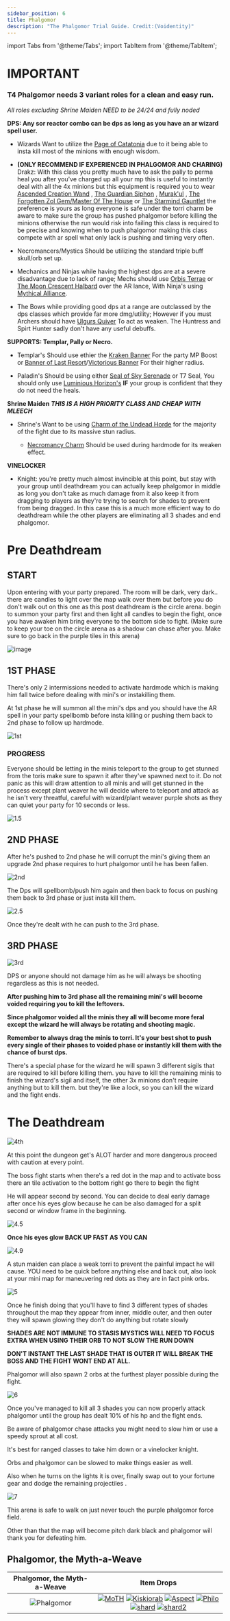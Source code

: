 ```yaml
---
sidebar_position: 6
title: Phalgomor
description: "The Phalgomor Trial Guide. Credit:(Voidentity)"
---
```


import Tabs from '@theme/Tabs';
import TabItem from '@theme/TabItem';

<Tabs>
  <TabItem value="Important Role Information" label="Important Role Information" default>

# IMPORTANT
### T4 Phalgomor needs 3 variant roles for a clean and easy run.
    
*All roles excluding Shrine Maiden NEED to be 24/24 and fully noded*

**DPS: Any sor reactor combo can be dps as long as you have an ar wizard spell user.**
    
 - Wizards Want to utilize the [Page of Catatonia](https://wiki.valorserver.com/docs/items/abilities/spells/ar/page_of_catatonia.md) due to it being able to insta kill most of the minions with enough wisdom.
 
 - **(ONLY RECOMMEND IF EXPERIENCED IN PHALGOMOR AND CHARING)** Drakz: With this class you pretty much have to ask the pally to perma heal you after you've charged up all your mp this is useful to instantly deal with all the 4x minions but this equipment is required you to wear [Ascended Creation Wand](https://wiki.valorserver.com/docs/items/weapons/wands/ut/wand_of_the_ascended_creations) , [The Guardian Siphon](https://wiki.valorserver.com/docs/items/abilities/siphons/legendary/guardian_siphon) , [Murak'ul](https://wiki.valorserver.com/docs/items/armors/robes/legendary/whispers_of_murakul) , [The Forgotten Zol Gem/Master Of The House](https://wiki.valorserver.com/docs/items/rings/legendary/master_of_the_house) or [The Starmind Gauntlet](https://wiki.valorserver.com/docs/items/rings/legendary/starmind_gauntlet) the preference is yours as long everyone is safe under the torri charm be aware to make sure the group has pushed phalgomor before killing the minions otherwise the run would risk into failing this class is required to be precise and knowing when to push phalgomor making this class compete with ar spell what only lack is pushing and timing very often.

 - Necromancers/Mystics Should be utilizing the standard triple buff skull/orb set up. 
    
 - Mechanics and Ninjas while having the highest dps are at a severe disadvantage due to lack of range; Mechs should use [Orbis Terrae](https://wiki.valorserver.com/docs/items/weapons/lances/legendary/orbis_terrae) or [The Moon Crescent Halbard](https://wiki.valorserver.com/docs/items/weapons/lances/legendary/moon_crescent_halberd) over the AR lance, With Ninja's using [Mythical Alliance](https://wiki.valorserver.com/docs/items/weapons/katanas/legendary/katana_of_mythical_alliance).
    
 - The Bows while providing good dps at a range are outclassed by the dps classes which provide far more dmg/utility; However if you must Archers should have [Ulgurs Quiver](https://wiki.valorserver.com/docs/items/abilities/quivers/fabled/ulgurs_spectral_quiver) To act as weaken. The Huntress and Spirt Hunter sadly don't have any useful debuffs. 

**SUPPORTS: Templar, Pally or Necro.**
    
 - Templar's Should use ethier the [Kraken Banner](https://wiki.valorserver.com/docs/items/abilities/banners/ut/banner_of_the_furious_kraken) For the party MP Boost or [Banner of Last Resort](https://wiki.valorserver.com/docs/items/abilities/banners/legendary/banner_of_last_resort)/[Victorious Banner](https://wiki.valorserver.com/docs/items/abilities/banners/ut/victorious_banner) For their higher radius.
 
 - Paladin's Should be using either [Seal of Sky Serenade](https://wiki.valorserver.com/docs/items/abilities/seals/ut/seal_of_sky_serenade) or T7 Seal, You should only use [Luminious Horizon's](https://wiki.valorserver.com/docs/items/abilities/seals/legendary/luminious_horizon) **IF** your group is confident that they do not need the heals.

**Shrine Maiden** ***THIS IS A HIGH PRIORITY CLASS AND CHEAP WITH MLEECH***
    
 - Shrine's Want to be using [Charm of the Undead Horde](https://wiki.valorserver.com/docs/items/abilities/charms/legendary/charm_of_the_undead_horde.md) for the majority of the fight due to its massive stun radius.
    
    - [Necromancy Charm](https://wiki.valorserver.com ) Should be used during hardmode for its weaken effect.

**VINELOCKER**

 - Knight: you're pretty much almost invincible at this point, but stay with your group until deathdream you can actually keep phalgomor in middle as long you don't take as much damage from it also keep it from dragging to players as they're trying to search for shades to prevent from being dragged. In this case this is a much more efficient way to do deathdream while the other players are eliminating all 3 shades and end phalgomor.


</TabItem> 
<TabItem value="Pre Deathdream" label="Pre Deathdream">

# Pre Deathdream
  
## START
Upon entering with your party prepared. The room will be dark, very dark.. there are candles to light over the map walk over them but before you do don't walk out on this one as this post deathdream is the circle arena. begin to summon your party first and then light all candles to begin the fight, once you have awaken him bring everyone to the bottom side to fight. (Make sure to keep your toe on the circle arena as a shadow can chase after you. Make sure to go back in the purple tiles in this arena)

![image](https://user-images.githubusercontent.com/114798136/197919721-d13d142f-06de-48a6-8f16-079106c39f58.png)
## 1ST PHASE
There's only 2 intermissions needed to activate hardmode which is making him fall twice before dealing with mini's or instakilling them.

At 1st phase he will summon all the mini's dps and you should have the AR spell in your party spellbomb before insta killing or pushing them back to 2nd phase to follow up hardmode.

![1st](https://user-images.githubusercontent.com/114798136/196879843-8fc9ef16-6dfc-4e30-bd9e-3c93154adfd5.png)


### PROGRESS
Everyone should be letting in the minis teleport to the group to get stunned from the toris make sure to spawn it after they've spawned next to it. Do not panic as this will draw attention to all minis and will get stunned in the process except plant weaver he will decide where to teleport and attack as he isn't very threatful, careful with wizard/plant weaver purple shots as they can quiet your party for 10 seconds or less.

![1.5](https://user-images.githubusercontent.com/114798136/196879944-2d37aafb-e0ba-422d-8058-efa3497a5d29.png)


## 2ND PHASE
After he's pushed to 2nd phase he will corrupt the mini's giving them an upgrade 2nd phase requires to hurt phalgomor until he has been fallen.

![2nd](https://user-images.githubusercontent.com/114798136/196880003-6cfa1aaf-7144-47c9-a0fc-30b131795e4a.png)


The Dps will spellbomb/push him again and then back to focus on pushing them back to 3rd phase or just insta kill them.

![2.5](https://user-images.githubusercontent.com/114798136/196880055-81a57359-b810-4b10-9085-c51dd877a8f0.png)


Once they're dealt with he can push to the 3rd phase.



## 3RD PHASE

![3rd](https://user-images.githubusercontent.com/114798136/196880129-c32bd7b1-4db4-42cd-82d3-4ad7d885aa2d.png)


DPS or anyone should not damage him as he will always be shooting regardless as this is not needed.

**After pushing him to 3rd phase all the remaining mini's will become voided requiring you to kill the leftovers.**

**Since phalgomor voided all the minis they all will become more feral except the wizard he will always be rotating and shooting magic.**

**Remember to always drag the minis to torri. It's your best shot to push every single of their phases to voided phase or instantly kill them with the chance of burst dps.**

There's a special phase for the wizard he will spawn 3 different sigils that are required to kill before killing them. you have to kill the remaining minis to finish the wizard's sigil and itself, the other 3x minions don't require anything but to kill them. 
but they're like a lock, so you can kill the wizard and the fight ends.

  </TabItem>
  <TabItem value="The Deathdream" label="The Deathdream">

 # The Deathdream

![4th](https://user-images.githubusercontent.com/114798136/196880214-d35e94bb-12ed-4a90-9075-d5939a94d755.png)
 
At this point the dungeon get's ALOT harder and more dangerous proceed with caution at every point.

The boss fight starts when there's a red dot in the map and to activate boss there an tile activation to the bottom right go there to begin the fight

He will appear second by second. You can decide to deal early damage after once his eyes glow because he can be also damaged for a split second or window frame in the beginning.

![4.5](https://user-images.githubusercontent.com/114798136/196880325-88c63af2-d62e-4acb-bfb3-022a9f8b3989.png)

**Once his eyes glow BACK UP FAST AS YOU CAN**

![4.9](https://user-images.githubusercontent.com/114798136/196880354-b2a5a627-f17e-48c4-ba7a-1f198f5556f2.png)


A stun maiden can place a weak torri to prevent the painful impact he will cause.
YOU need to be quick before anything else and back out, also look at your mini map for maneuvering red dots as they are in fact pink orbs.  

![5](https://user-images.githubusercontent.com/114798136/196880404-ccccd205-5c88-49ce-8ad9-fc1fc36ddb3f.png)

Once he finish doing that you'll have to find 3 different types of shades throughout the map
they appear from inner, middle outer, and then outer they will spawn glowing they don't do anything but rotate slowly 
    
**SHADES ARE NOT IMMUNE TO STASIS MYSTICS WILL NEED TO FOCUS EXTRA WHEN USING THEIR ORB TO NOT SLOW THE RUN DOWN**

**DON'T INSTANT THE LAST SHADE THAT IS OUTER IT WILL BREAK THE BOSS AND THE FIGHT WONT END AT ALL.**

Phalgomor will also spawn 2 orbs at the furthest player possible during the fight.

![6](https://user-images.githubusercontent.com/114798136/196880455-43dc5403-e633-4650-9282-54726a1c8f31.png)

Once you've managed to kill all 3 shades you can now properly attack phalgomor until the group has dealt 10% of his hp and the fight ends.

Be aware of phalgomor chase attacks you might need to slow him or use a speedy sprout at all cost.

It's best for ranged classes to take him down or a vinelocker knight.

Orbs and phalgomor can be slowed to make things easier as well.

Also when he turns on the lights it is over, finally swap out to your fortune gear and dodge the remaining projectiles .


![7](https://user-images.githubusercontent.com/114798136/196880506-868e0ef7-5e9a-4c49-a8fc-a4ac5919a361.png)

This arena is safe to walk on just never touch the purple phalgomor force field.

Other than that the map will become pitch dark black and phalgomor will thank you for defeating him.

</TabItem>
<TabItem value="Item Drops" label="Item Drops">

## Phalgomor, the Myth-a-Weave

Phalgomor, the Myth-a-Weave   |  Item Drops
:-------------------------:|:-------------------------:
![Phalgomor](https://user-images.githubusercontent.com/114798136/202235193-49fa2c89-e88b-45f4-9f40-91567ef96322.png) | [![MoTH](https://vwiki.valorserver.com/api/item/picture/master%20of%20the%20house)](https://wiki.valorserver.com/docs/items/rings/legendary/master_of_the_house) [![Kiskiorab](https://vwiki.valorserver.com/api/item/picture/kiskorab)](https://wiki.valorserver.com/docs/items/armors/robes/legendary/kiskiorab) [![Aspect](https://vwiki.valorserver.com/api/item/picture/aspect%20of%20phalgomor)](https://wiki.valorserver.com/docs/items/misc/aspects/) [![Philo](https://i.imgur.com/MGNJgQw.png)](https://wiki.valorserver.com/docs//items/misc/philosophers_stone/) [![shard](https://vwiki.valorserver.com/api/item/picture/shard%20of%20cosmic%20collapse)](https://wiki.valorserver.com/docs//items/misc/shards/) [![shard2](https://vwiki.valorserver.com/api/item/picture/shard%20of%20the%20grand%20challenge)](https://wiki.valorserver.com/docs//items/misc/shards/)
  
</TabItem>
</Tabs>
